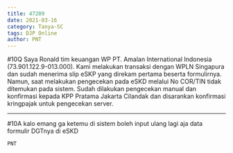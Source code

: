 ```yaml
---
title: 47209
date: 2021-03-16
category: Tanya-SC
tags: DJP Online
author: PNT
---
```


#10Q Saya Ronald tim keuangan WP PT. Amalan International Indonesia (73.901.122.9-013.000). Kami melakukan transaksi dengan WPLN Singapura dan sudah menerima slip eSKP yang direkam pertama beserta formulirnya. Namun, saat melakukan pengecekan pada eSKD melalui No COR/TIN tidak ditemukan pada sistem. Sudah dilakukan pengecekan manual dan konfirmasi kepada KPP Pratama Jakarta Cilandak dan disarankan konfirmasi kringpajak untuk pengecekan server.

---

#10A kalo emang ga ketemu di sistem boleh input ulang lagi aja data formulir DGTnya di eSKD

`PNT`
